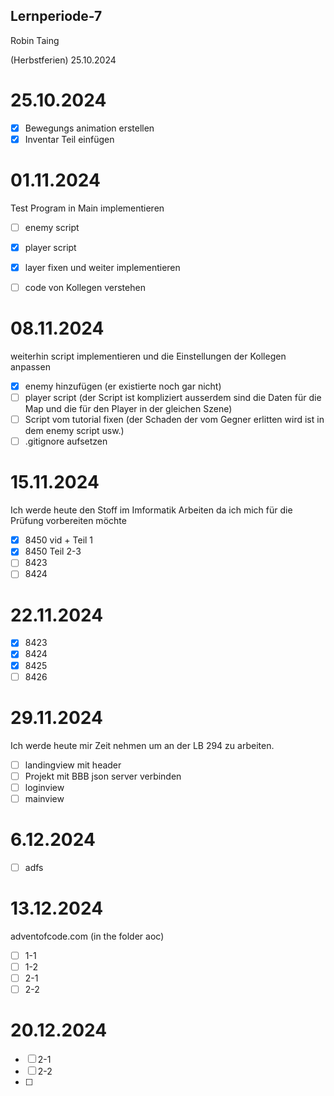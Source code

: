 ## Lernperiode-7

Robin Taing

(Herbstferien) 25.10.2024


# 25.10.2024
- [X] Bewegungs animation erstellen
- [X] Inventar Teil einfügen

# 01.11.2024
Test Program in Main implementieren
- [ ] enemy script
- [x] player script
- [x] layer fixen und weiter implementieren
- [ ] code von Kollegen verstehen



# 08.11.2024
weiterhin script implementieren und die Einstellungen der Kollegen anpassen
- [x] enemy hinzufügen (er existierte noch gar nicht)
- [ ] player script (der Script ist kompliziert ausserdem sind die Daten für die Map und die für den Player in der gleichen Szene)
- [ ] Script vom tutorial fixen (der Schaden der vom Gegner erlitten wird ist in dem enemy script usw.)
- [ ] .gitignore aufsetzen

# 15.11.2024
Ich werde heute den Stoff im Imformatik Arbeiten da ich mich für die Prüfung vorbereiten möchte
- [x] 8450 vid + Teil 1
- [x] 8450 Teil 2-3
- [ ] 8423
- [ ] 8424

# 22.11.2024

- [x] 8423
- [x] 8424
- [x] 8425
- [ ] 8426

# 29.11.2024
Ich werde heute mir Zeit nehmen um an der LB 294 zu arbeiten. 
- [ ] landingview mit header
- [ ] Projekt mit BBB json server verbinden
- [ ] loginview
- [ ] mainview

# 6.12.2024
- [ ] adfs

# 13.12.2024
adventofcode.com (in the folder aoc)
- [ ] 1-1
- [ ] 1-2
- [ ] 2-1
- [ ] 2-2

# 20.12.2024
- [ ] 2-1
- [ ] 2-2
- [ ] 
